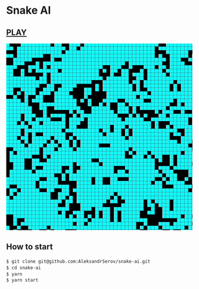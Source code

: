 # Snake AI
## [PLAY](https://aleksandrserov.github.io/snake-ui/)

![Alt Text](./demo.gif)
## How to start

```bash
$ git clone git@github.com:AleksandrSerov/snake-ai.git
$ cd snake-ai
$ yarn
$ yarn start
```
